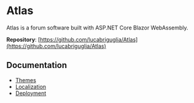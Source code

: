 # Atlas

Atlas is a forum software built with ASP.NET Core Blazor WebAssembly.

**Repository**: [https://github.com/lucabriguglia/Atlas](https://github.com/lucabriguglia/Atlas)

## Documentation

- [Themes](Themes)
- [Localization](Localization)
- [Deployment](Deployment)